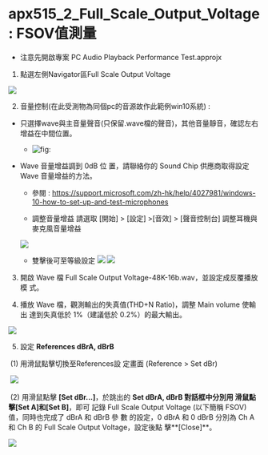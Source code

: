 apx515\_2\_Full\_Scale\_Output\_Voltage : FSOV值測量
====================================================

-   注意先開啟專案 PC Audio Playback Performance Test.approjx

1.  點選左側Navigator區Full Scale Output Voltage

![](https://i.imgur.com/n3jU5wM.png)

2.  音量控制(在此受測物為同個pc的音源故作此範例win10系統) :

-   只選擇wave與主音量聲音(只保留.wave檔的聲音)，其他音量靜音，確認左右增益在中間位置。

    -   ![](https://i.imgur.com/NUjdspD.png "fig:")
-   Wave 音量增益調到 0dB 位 置，請聯絡你的 Sound Chip 供應商取得設定
    Wave 音量增益的方法。

    -   參閱 :
        https://support.microsoft.com/zh-hk/help/4027981/windows-10-how-to-set-up-and-test-microphones

    -   調整音量增益 請選取 [開始] \> [設定] \>[音效] \> [聲音控制台]
        調整耳機與麥克風音量增益

    ![](https://i.imgur.com/vN0OQJs.png)

    -   雙擊後可至等級設定 ![](https://i.imgur.com/keYBKV4.png)
        ![](https://i.imgur.com/9dD1eoV.png)

3.  開啟 Wave 檔 Full Scale Output
    Voltage-48K-16b.wav，並設定成反覆播放模 式。

4.  播放 Wave 檔，觀測輸出的失真值(THD+N Ratio)，調整 Main volume 使輸出
    達到失真低於 1%（建議低於 0.2%）的最大輸出。

![](https://i.imgur.com/gDF3w7I.png)

5.  設定 **References dBrA, dBrB**

​ (1) 用滑鼠點擊切換至References設 定畫面 (Reference \> Set dBr)

​ ![](https://i.imgur.com/byY2IEr.png)

​ (2) 用滑鼠點擊 **[Set dBr...]**，於跳出的 **Set dBrA, dBrB
**對話框中分別用 滑鼠點擊**[Set A]**和**[Set B]**，即可 記錄 Full Scale
Output Voltage (以下簡稱 FSOV) 值，同時也完成了 dBrA 和 dBrB 參 數
的設定，0 dBrA 和 0 dBrB 分別為 Ch A 和 Ch B 的 Full Scale Output
Voltage，設定後點 擊**[Close]**。

![](https://i.imgur.com/wcjGTwe.png)
